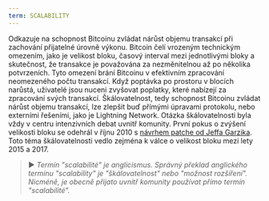 ```yaml
---
term: SCALABILITY
---
```


Odkazuje na schopnost Bitcoinu zvládat nárůst objemu transakcí při zachování přijatelné úrovně výkonu. Bitcoin čelí vrozeným technickým omezením, jako je velikost bloku, časový interval mezi jednotlivými bloky a skutečnost, že transakce je považována za nezměnitelnou až po několika potvrzeních. Tyto omezení brání Bitcoinu v efektivním zpracování neomezeného počtu transakcí. Když poptávka po prostoru v blocích narůstá, uživatelé jsou nuceni zvyšovat poplatky, které nabízejí za zpracování svých transakcí. Škálovatelnost, tedy schopnost Bitcoinu zvládat nárůst objemu transakcí, lze zlepšit buď přímými úpravami protokolu, nebo externími řešeními, jako je Lightning Network. Otázka škálovatelnosti byla vždy v centru intenzivních debat uvnitř komunity. První pokus o zvýšení velikosti bloku se odehrál v říjnu 2010 s [návrhem patche od Jeffa Garzika](https://bitcointalk.org/index.php?topic=1347.0). Toto téma škálovatelnosti vedlo zejména k válce o velikost bloku mezi lety 2015 a 2017.

> ► *Termín "scalabilité" je anglicismus. Správný překlad anglického termínu "scalability" je "škálovatelnost" nebo "možnost rozšíření". Nicméně, je obecně přijato uvnitř komunity používat přímo termín "scalabilité".*